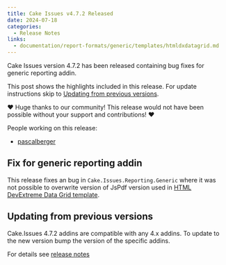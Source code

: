 ```yaml
---
title: Cake Issues v4.7.2 Released
date: 2024-07-18
categories:
  - Release Notes
links:
  - documentation/report-formats/generic/templates/htmldxdatagrid.md
---
```


Cake Issues version 4.7.2 has been released containing bug fixes for generic reporting addin.

<!-- more -->

This post shows the highlights included in this release.
For update instructions skip to [Updating from previous versions](#updating-from-previous-versions).

❤ Huge thanks to our community! This release would not have been possible without your support and contributions! ❤

People working on this release:

* [pascalberger](https://github.com/pascalberger)

## Fix for generic reporting addin

This release fixes an bug in `Cake.Issues.Reporting.Generic` where it was not possible to overwrite
version of JsPdf version used in [HTML DevExtreme Data Grid template].

## Updating from previous versions

Cake.Issues 4.7.2 addins are compatible with any 4.x addins.
To update to the new version bump the version of the specific addins.

For details see [release notes](https://github.com/cake-contrib/Cake.Issues/releases/tag/4.7.2)

[HTML DevExtreme Data Grid template]: ../../documentation/report-formats/generic/templates/htmldxdatagrid.md
